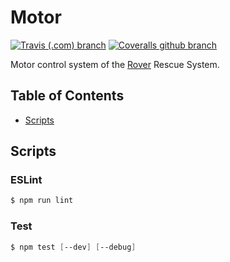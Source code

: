 # Motor
[![Travis (.com) branch](https://img.shields.io/travis/com/RescueOnWheels/Motor/master.svg?style=flat-square)](https://travis-ci.com/RescueOnWheels/Motor)
[![Coveralls github branch](https://img.shields.io/coveralls/github/RescueOnWheels/Motor/master.svg?style=flat-square)](https://coveralls.io/github/RescueOnWheels/Motor)

Motor control system of the [Rover](https://github.com/RescueOnWheels/Rover) Rescue System.

## Table of Contents
* [Scripts](#scripts)

## Scripts
### ESLint
```powershell
$ npm run lint
```

### Test
```powershell
$ npm test [--dev] [--debug]
```
